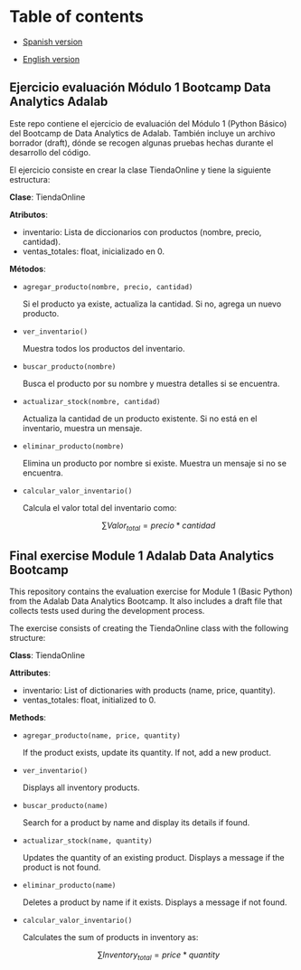# Table of contents

- [Spanish version](#ejercicio-evaluación-módulo-1-bootcamp-data-analytics-adalab)

- [English version](#final-exercise-module-1-adalab-data-analytics-bootcamp)

## Ejercicio evaluación Módulo 1 Bootcamp Data Analytics Adalab

Este repo contiene el ejercicio de evaluación del Módulo 1 (Python Básico) del Bootcamp de Data Analytics de Adalab. También incluye un archivo borrador (draft), dónde se recogen algunas pruebas hechas durante el desarrollo del código. 

El ejercicio consiste en crear la clase TiendaOnline y tiene la siguiente estructura: 

**Clase**: TiendaOnline

**Atributos**:
- inventario: Lista de diccionarios con productos (nombre, precio, cantidad).
- ventas_totales: float, inicializado en 0.

**Métodos**:

- `agregar_producto(nombre, precio, cantidad)`

    Si el producto ya existe, actualiza la cantidad.
    Si no, agrega un nuevo producto.
    
- `ver_inventario()`

    Muestra todos los productos del inventario.

- `buscar_producto(nombre)`

    Busca el producto por su nombre y muestra detalles si se encuentra.

- `actualizar_stock(nombre, cantidad)`

    Actualiza la cantidad de un producto existente.
    Si no está en el inventario, muestra un mensaje.

- `eliminar_producto(nombre)`

    Elimina un producto por nombre si existe.
    Muestra un mensaje si no se encuentra.

- `calcular_valor_inventario()`

    Calcula el valor total del inventario como:

    $$
    \sum Valor_{total} = precio*cantidad 
    $$
    
## Final exercise Module 1 Adalab Data Analytics Bootcamp 

This repository contains the evaluation exercise for Module 1 (Basic Python) from the Adalab Data Analytics Bootcamp. It also includes a draft file that collects tests used during the development process.

The exercise consists of creating the TiendaOnline class with the following structure:

**Class**: TiendaOnline

**Attributes**:

- inventario: List of dictionaries with products (name, price, quantity).
- ventas_totales: float, initialized to 0.

**Methods**:

- `agregar_producto(name, price, quantity)`

    If the product exists, update its quantity.
    If not, add a new product.

- `ver_inventario()`

    Displays all inventory products.

- `buscar_producto(name)`

    Search for a product by name and display its details if found.

- `actualizar_stock(name, quantity)`

    Updates the quantity of an existing product.
    Displays a message if the product is not found.

- `eliminar_producto(name)`

    Deletes a product by name if it exists.
    Displays a message if not found.

- `calcular_valor_inventario()`

    Calculates the sum of products in inventory as:

    $$
    \sum Inventory_{total} = price*quantity
    $$